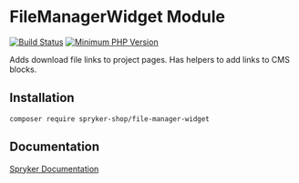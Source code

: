# FileManagerWidget Module
[![Build Status](https://travis-ci.org/spryker-shop/file-manager-widget.svg)](https://travis-ci.org/spryker-shop/file-manager-widget)
[![Minimum PHP Version](https://img.shields.io/badge/php-%3E%3D%207.3-8892BF.svg)](https://php.net/)

Adds download file links to project pages. Has helpers to add links to CMS blocks.

## Installation

```
composer require spryker-shop/file-manager-widget
```

## Documentation

[Spryker Documentation](https://academy.spryker.com)
